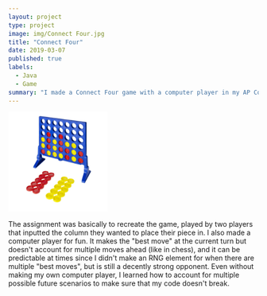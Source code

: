 ```yaml
---
layout: project
type: project
image: img/Connect Four.jpg
title: "Connect Four"
date: 2019-03-07
published: true
labels:
  - Java
  - Game
summary: "I made a Connect Four game with a computer player in my AP Computer Science class."
---
```


<div class="text-center p-4">
  <img width="200px" src="../img/Connect Four.jpg" >
</div>

The assignment was basically to recreate the game, played by two players that inputted the column they wanted to place their piece in. I also made a computer player for fun. It makes the "best move" at the current turn but doesn't account for multiple moves ahead (like in chess), and it can be predictable at times since I didn't make an RNG element for when there are multiple "best moves", but is still a decently strong opponent. Even without making my own computer player, I learned how to account for multiple possible future scenarios to make sure that my code doesn't break.
